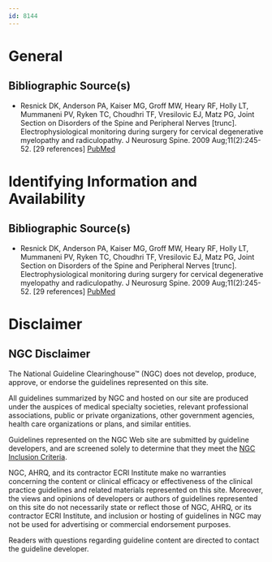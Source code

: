 ```yaml
---
id: 8144
---
```


# General

## Bibliographic Source(s)

- Resnick DK, Anderson PA, Kaiser MG, Groff MW, Heary RF, Holly LT, Mummaneni PV, Ryken TC, Choudhri TF, Vresilovic EJ, Matz PG, Joint Section on Disorders of the Spine and Peripheral Nerves [trunc]. Electrophysiological monitoring during surgery for cervical degenerative myelopathy and radiculopathy. J Neurosurg Spine. 2009 Aug;11(2):245-52. [29 references] [ PubMed ](http://www.ncbi.nlm.nih.gov/entrez/query.fcgi?cmd=Retrieve&db=pubmed&dopt=Abstract&list_uids=19769504)

# Identifying Information and Availability

## Bibliographic Source(s)

- Resnick DK, Anderson PA, Kaiser MG, Groff MW, Heary RF, Holly LT, Mummaneni PV, Ryken TC, Choudhri TF, Vresilovic EJ, Matz PG, Joint Section on Disorders of the Spine and Peripheral Nerves [trunc]. Electrophysiological monitoring during surgery for cervical degenerative myelopathy and radiculopathy. J Neurosurg Spine. 2009 Aug;11(2):245-52. [29 references] [ PubMed ](http://www.ncbi.nlm.nih.gov/entrez/query.fcgi?cmd=Retrieve&db=pubmed&dopt=Abstract&list_uids=19769504)

# Disclaimer

## NGC Disclaimer

The National Guideline Clearinghouse™ (NGC) does not develop, produce, approve, or endorse the guidelines represented on this site.

All guidelines summarized by NGC and hosted on our site are produced under the auspices of medical specialty societies, relevant professional associations, public or private organizations, other government agencies, health care organizations or plans, and similar entities.

Guidelines represented on the NGC Web site are submitted by guideline developers, and are screened solely to determine that they meet the [NGC Inclusion Criteria](/help-and-about/summaries/inclusion-criteria).

NGC, AHRQ, and its contractor ECRI Institute make no warranties concerning the content or clinical efficacy or effectiveness of the clinical practice guidelines and related materials represented on this site. Moreover, the views and opinions of developers or authors of guidelines represented on this site do not necessarily state or reflect those of NGC, AHRQ, or its contractor ECRI Institute, and inclusion or hosting of guidelines in NGC may not be used for advertising or commercial endorsement purposes.

Readers with questions regarding guideline content are directed to contact the guideline developer.

